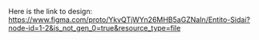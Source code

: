 Here is the link to design: https://www.figma.com/proto/YkvQTjWYn26MHB5aGZNaIn/Entito-Sidai?node-id=1-2&is_not_gen_0=true&resource_type=file

